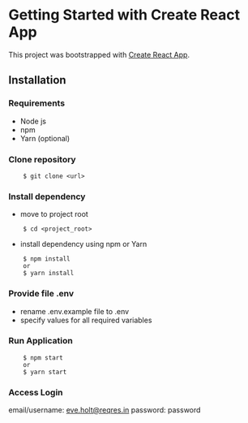 # Getting Started with Create React App

This project was bootstrapped with [Create React App](https://github.com/facebook/create-react-app).

## Installation

### Requirements

- Node js
- npm
- Yarn (optional)

### Clone repository

```
    $ git clone <url>
```

### Install dependency

- move to project root

```
    $ cd <project_root>
```

- install dependency using npm or Yarn

```
    $ npm install
    or
    $ yarn install
```

### Provide file .env

- rename .env.example file to .env
- specify values ​​for all required variables

### Run Application

```
    $ npm start
    or
    $ yarn start
```

### Access Login

email/username: eve.holt@reqres.in
password: password
